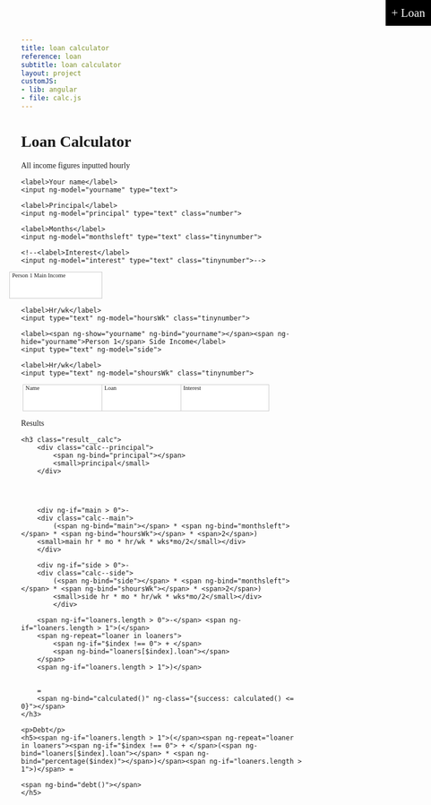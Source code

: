 ```yaml
---
title: loan calculator
reference: loan
subtitle: loan calculator
layout: project
customJS:
- lib: angular
- file: calc.js
---
```


<style>
@import url(http://fonts.googleapis.com/css?family=Cutive+Mono);

body {
	font-family: "Cutive Mono";
}
.project {
	width: 95%;
	margin: auto;
	font-size: 150%;
	position: relative;
}
input {
	border: 1px solid #ccc;
	padding: 0.75em 0.5em 0.25em;
	font: 1.5em "Cutive Mono";
	width: 33%;
	margin-top: -1px;
}
div input {
	margin-left: -1em;
}
input:focus {
	outline: none;
	border-color: black;
}
label {
	position: absolute;
	margin-left: -1rem;
	font-size: 75%;
}
.number {
	width: 5em;
}
.tinynumber {
	width: 3em;
}
.loan__adder {
	font: 1.5em "Cutive Mono";
	background-color: black;
	color: white;
	border: none;
	padding: 0.5em;
	display: inline-block;
	position: absolute;
	top: 0;
	right: 0;
}
.success {
	color: #94e515;
}
.result__calc {
	padding: 1em 0;
}
.result__calc div {
	display: inline-block;
}
.result__calc div[class^='calc--'] {
	position: relative;
}
.result__calc small {
	position: absolute;
	font-size: 40%;
	color: #ccc;
	width: 100%;
	border-top: 1px solid #ccc;
	text-transform: uppercase;
	text-align: center;
}
</style>

<!--
#Shit to worry about re: loans

* Money earned
* Money cost in taxes
* Money cost of living
* Money able to loan
-->

<div ng-app>
<div ng-controller="Calculator">
	
	
	
<h1 class="title">Loan Calculator</h1>

<p>All income figures inputted hourly</p>


<div class="initial__settings">
	
	<label>Your name</label>
	<input ng-model="yourname" type="text">

	<label>Principal</label>
	<input ng-model="principal" type="text" class="number">
	
	<label>Months</label>
	<input ng-model="monthsleft" type="text" class="tinynumber">
	
	<!--<label>Interest</label>
	<input ng-model="interest" type="text" class="tinynumber">-->
	
</div>

<div class="initial__income">
	<label><span ng-show="yourname" ng-bind="yourname"></span><span ng-hide="yourname">Person 1</span> Main Income</label>
	<input type="text" ng-model="main">
	
	<label>Hr/wk</label>
	<input type="text" ng-model="hoursWk" class="tinynumber">
	
	<label><span ng-show="yourname" ng-bind="yourname"></span><span ng-hide="yourname">Person 1</span> Side Income</label>
	<input type="text" ng-model="side">
	
	<label>Hr/wk</label>
	<input type="text" ng-model="shoursWk" class="tinynumber">
</div>

<button ng-click="addNewLoaner()" class="loan__adder">+ Loan</button>

<ul>
	<li ng-repeat="loaner in loaners">
		<label>Name</label>
		<input type="text" ng-model="loaners[$index].name">
		<label><span ng-bind="loaners[$index].name"></span> Loan</label>
		<input type="text" ng-model="loaners[$index].loan">
		<label><span ng-bind="loaners[$index].name"></span> Interest</label>
		<input type="text" ng-model="loaners[$index].interest">
	</li>
</ul>

<div class="results">
	<p>Results</p>
	
	<h3 class="result__calc">
		<div class="calc--principal">
			<span ng-bind="principal"></span> 
			<small>principal</small>
		</div>
		
		
		
		
		<div ng-if="main > 0">- 
		<div class="calc--main">
			(<span ng-bind="main"></span> * <span ng-bind="monthsleft"></span> * <span ng-bind="hoursWk"></span> * <span>2</span>)
		<small>main hr * mo * hr/wk * wks*mo/2</small></div>
		</div>
		
		<div ng-if="side > 0">-
		<div class="calc--side">
			(<span ng-bind="side"></span> * <span ng-bind="monthsleft"></span> * <span ng-bind="shoursWk"></span> * <span>2</span>)
			<small>side hr * mo * hr/wk * wks*mo/2</small></div>
			</div>
		
		<span ng-if="loaners.length > 0">-</span> <span ng-if="loaners.length > 1">(</span>
		<span ng-repeat="loaner in loaners">
			<span ng-if="$index !== 0"> + </span>
			<span ng-bind="loaners[$index].loan"></span>
		</span>
		<span ng-if="loaners.length > 1">)</span>
		
		
		= 
		<span ng-bind="calculated()" ng-class="{success: calculated() <= 0}"></span>
	</h3>
	
	<p>Debt</p>
	<h5><span ng-if="loaners.length > 1">(</span><span ng-repeat="loaner in loaners"><span ng-if="$index !== 0"> + </span>(<span ng-bind="loaners[$index].loan"></span> * <span ng-bind="percentage($index)"></span>)</span><span ng-if="loaners.length > 1">)</span> = 
	
	<span ng-bind="debt()"></span>
	</h5>
	
</div>

</div>
</div>
